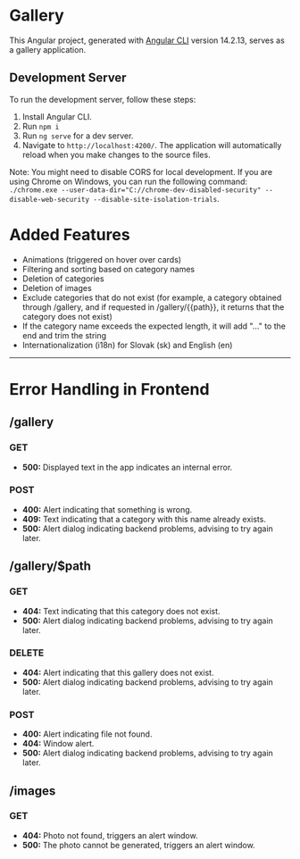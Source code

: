 # Gallery

This Angular project, generated with [Angular CLI](https://github.com/angular/angular-cli) version 14.2.13, serves as a gallery application.

## Development Server

To run the development server, follow these steps:

1. Install Angular CLI.
2. Run `npm i`
3. Run `ng serve` for a dev server.
4. Navigate to `http://localhost:4200/`. The application will automatically reload when you make changes to the source files.

Note: You might need to disable CORS for local development. If you are using Chrome on Windows, you can run the following command: `./chrome.exe --user-data-dir="C://chrome-dev-disabled-security" --disable-web-security --disable-site-isolation-trials`.

# Added Features

- Animations (triggered on hover over cards)
- Filtering and sorting based on category names
- Deletion of categories
- Deletion of images
- Exclude categories that do not exist (for example, a category obtained through /gallery, and if requested in /gallery/{{path}}, it returns that the category does not exist)
- If the category name exceeds the expected length, it will add "..." to the end and trim the string
- Internationalization (i18n) for Slovak (sk) and English (en)

---

# Error Handling in Frontend

## /gallery

### GET
- **500:** Displayed text in the app indicates an internal error.

### POST
- **400:** Alert indicating that something is wrong.
- **409:** Text indicating that a category with this name already exists.
- **500:** Alert dialog indicating backend problems, advising to try again later.

## /gallery/$path

### GET
- **404:** Text indicating that this category does not exist.
- **500:** Alert dialog indicating backend problems, advising to try again later.

### DELETE
- **404:** Alert indicating that this gallery does not exist.
- **500:** Alert dialog indicating backend problems, advising to try again later.

### POST
- **400:** Alert indicating file not found.
- **404:** Window alert.
- **500:** Alert dialog indicating backend problems, advising to try again later.

## /images

### GET
- **404:** Photo not found, triggers an alert window.
- **500:** The photo cannot be generated, triggers an alert window.
